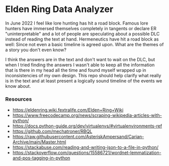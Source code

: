 # Elden Ring Data Analyzer
In June 2022 I feel like lore hunting has hit a road block. Famous lore hunters have immersed themselves completely in tangents or declare ER "uninterpretable" and a lot of people are speculating about a possible DLC instead of reading the text at hand. Hermeneutics have hit a road block as well: Since not even a basic timeline is agreed upon. What are the themes of a story you don't even know?

I think the answers are in the text and don't want to wait on the DLC, but when I tried finding the answers I wasn't able to keep all the information that is there in my head all the time and found myself wrapped up in inconsistencies of my own design. This repo should help clarify what really is in the text and at least present a logically sound timeline of the events we know about.

### Resources
* https://eldenring.wiki.fextralife.com/Elden+Ring+Wiki
* https://www.freecodecamp.org/news/scraping-wikipedia-articles-with-python/
* https://docs.python-guide.org/dev/virtualenvs/#virtualenvironments-ref
* https://github.com/mechatroner/RBQL
* https://raw.githubusercontent.com/AsteriskAmpersand/Carian-Archive/main/Master.html
* https://stackabuse.com/reading-and-writing-json-to-a-file-in-python/
* https://stackoverflow.com/questions/15586721/wordnet-lemmatization-and-pos-tagging-in-python
